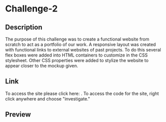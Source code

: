 # Challenge-2
## Description
The purpose of this challenge was to create a functional website from scratch to act as a portfolio of our work. A responsive layout was created with functional links to external websites of past projects. To do this several flex boxes were added into HTML containers to customize in the CSS stylesheet. Other CSS properties were added to stylize the website to appear closer to the mockup given.
## Link
To access the site please click here: . To access the code for the site, right click anywhere and choose "investigate."
## Preview
